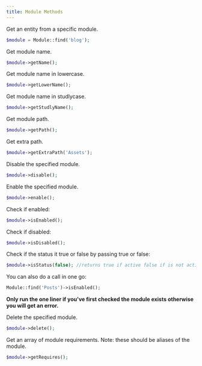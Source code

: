 ```yaml
---
title: Module Methods
---
```


Get an entity from a specific module.

```php
$module = Module::find('blog');
```

Get module name.

```php
$module->getName();
```

Get module name in lowercase.

```php
$module->getLowerName();
```

Get module name in studlycase.

```php
$module->getStudlyName();
```

Get module path.

```php
$module->getPath();
```

Get extra path.

```php
$module->getExtraPath('Assets');
```

Disable the specified module.

```php
$module->disable();
```

Enable the specified module.

```php
$module->enable();
```

Check if enabled:

```php
$module->isEnabled();
```

Check if disabled:

```php
$module->isDisabled();
```

Check if the status it true or false by passing true or false:

```php
$module->isStatus(false); //returns true if active false if is not active
```

You can also do a call in one go:

```php
Module::find('Posts')->isEnabled();
```

**Only run the one liner if you've first checked the module exists otherwise you will get an error.**


Delete the specified module.

```php
$module->delete();
```

Get an array of module requirements. Note: these should be aliases of the module.

```php
$module->getRequires();
```

